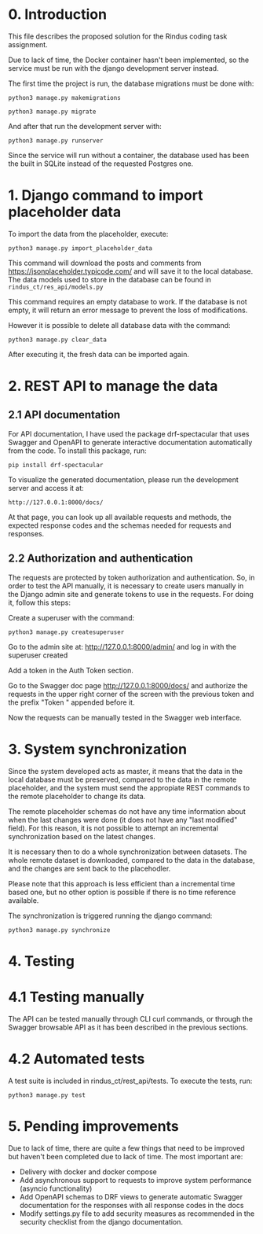 # 0. Introduction

This file describes the proposed solution for the Rindus coding task assignment.

Due to lack of time, the Docker container hasn't been implemented, so the service must be run with the django development server instead.

The first time the project is run, the database migrations must be done with:

`python3 manage.py makemigrations`

`python3 manage.py migrate`

And after that run the development server with:

`python3 manage.py runserver`

Since the service will run without a container, the database used has been the built in SQLite instead of the requested Postgres one.

# 1. Django command to import placeholder data

To import the data from the placeholder, execute:

`python3 manage.py import_placeholder_data`

This command will download the posts and comments from https://jsonplaceholder.typicode.com/ and will save it to the local database. The data models used to store in the database can be found in `rindus_ct/res_api/models.py`

This command requires an empty database to work. If the database is not empty, it will return an error message to prevent the loss of modifications.

However it is possible to delete all database data with the command:

`python3 manage.py clear_data`

After executing it, the fresh data can be imported again.


# 2. REST API to manage the data

## 2.1 API documentation

For API documentation, I have used the package drf-spectacular that uses Swagger and OpenAPI to generate interactive documentation automatically from the code. To install this package, run:

`pip install drf-spectacular`

To visualize the generated documentation, please run the development server and access it at:

`http://127.0.0.1:8000/docs/`

At that page, you can look up all available requests and methods, the expected response codes and the schemas needed for requests and responses.

## 2.2 Authorization and authentication

The requests are protected by token authorization and authentication. So, in order to test the API manually, it is necessary to create users manually in the Django admin site and generate tokens to use in the requests. For doing it, follow this steps:

Create a superuser with the command:

`python3 manage.py createsuperuser`

Go to the admin site at: http://127.0.0.1:8000/admin/ and log in with the superuser created

Add a token in the Auth Token section.

Go to the Swagger doc page http://127.0.0.1:8000/docs/ and authorize the requests in the upper right corner of the screen with the previous token and the prefix "Token " appended before it.

Now the requests can be manually tested in the Swagger web interface.

# 3. System synchronization

Since the system developed acts as master, it means that the data in the local database must be preserved, compared to the data in the remote placeholder, and the system must send the appropiate REST commands to the remote placeholder to change its data.

The remote placeholder schemas do not have any time information about when the last changes were done (it does not have any "last modified" field). For this reason, it is not possible to attempt an incremental synchronization based on the latest changes.

It is necessary then to do a whole synchronization between datasets. The whole remote dataset is downloaded, compared to the data in the database, and the changes are sent back to the placehodler.

Please note that this approach is less efficient than a incremental time based one, but no other option is possible if there is no time reference available.

The synchronization is triggered running the django command:

`python3 manage.py synchronize`


# 4. Testing

# 4.1 Testing manually

The API can be tested manually through CLI curl commands, or through the Swagger browsable API as it has been described in the previous sections.

# 4.2 Automated tests

A test suite is included in rindus_ct/rest_api/tests. To execute the tests, run:

`python3 manage.py test`


# 5. Pending improvements

Due to lack of time, there are quite a few things that need to be improved but haven't been completed due to lack of time. The most important are:

- Delivery with docker and docker compose
- Add asynchronous support to requests to improve system performance (asyncio functionality)
- Add OpenAPI schemas to DRF views to generate automatic Swagger documentation for the responses with all response codes in the docs
- Modify settings.py file to add security measures as recommended in the security checklist from the django documentation.


